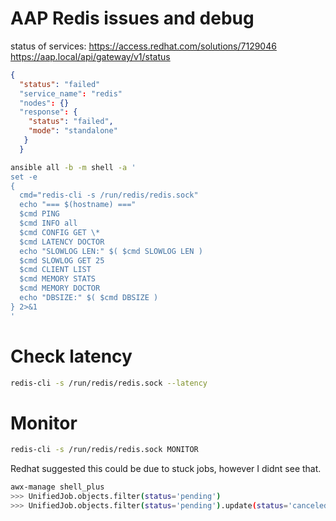 
# AAP Redis issues and debug

status of services:
  https://access.redhat.com/solutions/7129046
  https://aap.local/api/gateway/v1/status

```json
{
  "status": "failed"
  "service_name": "redis"
  "nodes": {}
  "response": {
    "status": "failed",
    "mode": "standalone"
   }
  }
```

```bash
ansible all -b -m shell -a '
set -e
{
  cmd="redis-cli -s /run/redis/redis.sock"
  echo "=== $(hostname) ==="
  $cmd PING
  $cmd INFO all
  $cmd CONFIG GET \*
  $cmd LATENCY DOCTOR
  echo "SLOWLOG LEN:" $( $cmd SLOWLOG LEN )
  $cmd SLOWLOG GET 25
  $cmd CLIENT LIST
  $cmd MEMORY STATS
  $cmd MEMORY DOCTOR
  echo "DBSIZE:" $( $cmd DBSIZE )
} 2>&1
'
```


# Check latency

```bash
redis-cli -s /run/redis/redis.sock --latency
```


# Monitor

```bash
redis-cli -s /run/redis/redis.sock MONITOR
```

Redhat suggested this could be due to stuck jobs, however I didnt see that.

```bash
awx-manage shell_plus
>>> UnifiedJob.objects.filter(status='pending')
>>> UnifiedJob.objects.filter(status='pending').update(status='canceled')
```
